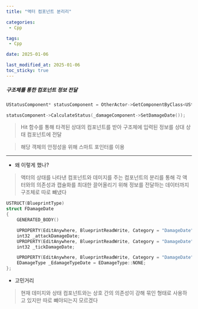 ```yaml
---
title: "액터 컴포넌트 분리리"

categories:
 - Cpp

tags:
 - Cpp

date: 2025-01-06

last_modified_at: 2025-01-06
toc_sticky: true
---
```




##### 구조체를 통한 컴포넌트 정보 전달

```cpp
UStatusComponent* statusComponent = OtherActor->GetComponentByClass<UStatusComponent>();

statusComponent->CalculateStatus(_damageComponent->SetDamageDate());
```

> Hit 함수를 통해 타격된 상대의 컴포넌트를 받아 구조체에 입력된 정보를 상대 상태 컴포넌트에 전달

> 해당 객체의 안정성을 위해 스마트 포인터를 이용

---



- 왜 이렇게 했나?

> 액터의 상태를 나타낸 컴포넌트와 데미지를 주는 컴포넌트의 분리를 통해 각 액터와의 의존성과 캡슐화를 최대한 끌어올리기 위해 정보를 전달하는 데이터까지 구조체로 따로 뺴냈다

```c++
USTRUCT(BlueprintType)
struct FDamageDate
{
	GENERATED_BODY()

	UPROPERTY(EditAnywhere, BlueprintReadWrite, Category = "DamageDate")
	int32 _attackDamageDate;
	UPROPERTY(EditAnywhere, BlueprintReadWrite, Category = "DamageDate")
	int32 _tickDamageDate;

	UPROPERTY(EditAnywhere, BlueprintReadWrite, Category = "DamageDate")
	EDamageType _EdamageTypeDate = EDamageType::NONE;
};
```



- 고민거리

> 현재 데미지와 상태 컴포넌트와는 상호 간의 의존성이 강해 묶인 형태로 사용하고 있지만 따로 뺴야되는지 모르겠다 